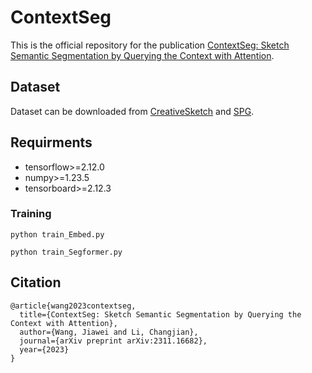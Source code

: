 # ContextSeg
This is the official repository for the publication [ContextSeg: Sketch Semantic Segmentation by Querying the Context with Attention](https://arxiv.org/abs/2311.16682).


## Dataset
Dataset can be downloaded from [CreativeSketch](https://songweige.github.io/projects/creative_sketech_generation/gallery_creatures.html) and [SPG](https://github.com/KeLi-SketchX/SketchX-PRIS-Dataset).

## Requirments

- tensorflow>=2.12.0 
- numpy>=1.23.5
- tensorboard>=2.12.3 
  
### Training
```
python train_Embed.py
```
```
python train_Segformer.py
```
## Citation
```
@article{wang2023contextseg,
  title={ContextSeg: Sketch Semantic Segmentation by Querying the Context with Attention},
  author={Wang, Jiawei and Li, Changjian},
  journal={arXiv preprint arXiv:2311.16682},
  year={2023}
}
```
